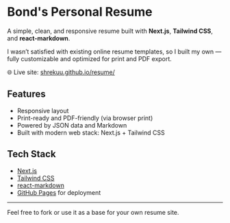 # Bond's Personal Resume

A simple, clean, and responsive resume built with **Next.js**, **Tailwind CSS**, and **react-markdown**.

I wasn’t satisfied with existing online resume templates, so I built my own — fully customizable and optimized for print and PDF export.

🌐 Live site: [shrekuu.github.io/resume/](https://shrekuu.github.io/resume/)

## Features

- Responsive layout
- Print-ready and PDF-friendly (via browser print)
- Powered by JSON data and Markdown
- Built with modern web stack: Next.js + Tailwind CSS

## Tech Stack

- [Next.js](https://nextjs.org/)
- [Tailwind CSS](https://tailwindcss.com/)
- [react-markdown](https://github.com/remarkjs/react-markdown)
- [GitHub Pages](https://pages.github.com/) for deployment

---

Feel free to fork or use it as a base for your own resume site.
